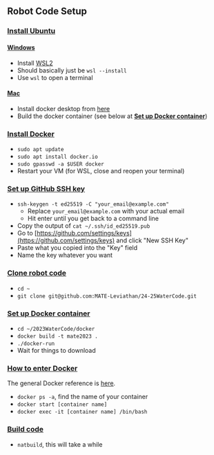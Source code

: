 ## **Robot Code Setup**

### [**Install Ubuntu**](#install-ubuntu)
#### [**Windows**](#windows)
- Install [WSL2](https://docs.microsoft.com/en-us/windows/wsl/install-win10)
- Should basically just be `wsl --install`
- Use `wsl` to open a terminal

#### [**Mac**](#mac)
- Install docker desktop from [here](https://docs.docker.com/docker-for-mac/install/)
- Build the docker container (see below at [**Set up Docker container**](#set-up-docker-container))

### [**Install Docker**](#install-docker)
- `sudo apt update`
- `sudo apt install docker.io`
- `sudo gpasswd -a $USER docker`
- Restart your VM (for WSL, close and reopen your terminal)

### [**Set up GitHub SSH key**](#set-up-github-ssh-key)
- `ssh-keygen -t ed25519 -C "your_email@example.com"`
    - Replace `your_email@example.com` with your actual email
    - Hit enter until you get back to a command line
- Copy the output of `cat ~/.ssh/id_ed25519.pub`
- Go to [https://github.com/settings/keys](https://github.com/settings/keys) and click "New SSH Key"
- Paste what you copied into the "Key" field
- Name the key whatever you want

### [**Clone robot code**](#clone-robot-code)
- `cd ~`
- `git clone git@github.com:MATE-Leviathan/24-25WaterCode.git`

### [**Set up Docker container**](#set-up-docker-container)
- `cd ~/2023WaterCode/docker`
- `docker build -t mate2023 .`
- `./docker-run`
- Wait for things to download

### [**How to enter Docker**](#how-to-enter-docker)
The general Docker reference is [here](/tools/docker.md).
- `docker ps -a`, find the name of your container
- `docker start [container name]`
- `docker exec -it [container name] /bin/bash`

### [**Build code**](#build-code)
- `natbuild`, this will take a while
